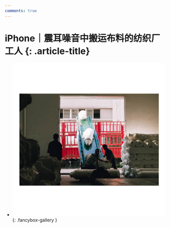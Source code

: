 ```yaml
---
comments: true
---
```


# iPhone｜震耳噪音中搬运布料的纺织厂工人 {: .article-title}

<div class="grid cards" markdown>

- [![img](eed63189-cd51-4d23-acfd-b5caadf69ac3.jpg)](eed63189-cd51-4d23-acfd-b5caadf69ac3.jpg){: .fancybox-gallery }


</div>